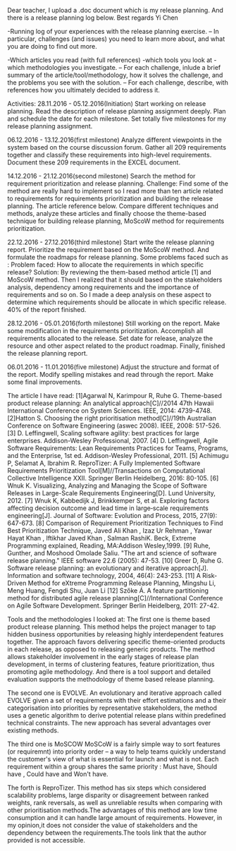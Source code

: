 
Dear teacher,
I upload a .doc document which is my release planning. And there is a release planning log below.
Best regards
Yi Chen

-Running log of your experiences with the release planning exercise. – In particular, challenges (and issues) you need to learn more about, and what you are doing to find out more.

-Which articles you read (with full references)
-which tools you look at
-which methodologies you investigate. – For each challenge, inlude a brief summary of the article/tool/methodology, how it solves the challenge, and the problems you see with the solution. – For each challenge, describe, with references how you ultimately decided to address it.


Activities:
28.11.2016 - 05.12.2016(Initiation)
Start working on release planning. Read the description of release planning assignment deeply. Plan and schedule the date for each milestone. Set totally five milestones for my release planning assignment.

06.12.2016 - 13.12.2016(first milestone)
Analyze different viewpoints in the system based on the course discussion forum. Gather all 209 requirements together and classify these requirements into high-level requirements. Document these 209 requirements in the EXCEL document.

14.12.2016 - 21.12.2016(second milestone)
Search the method for requirement prioritization and release planning. Challenge: Find some of the method are really hard to implement so I read more than ten article related to requirements for requirements prioritization and building the release planning. The article reference below. Compare different techniques and methods, analyze these articles and finally choose the theme-based technique for building release planning, MoScoW method for requirements prioritization. 

22.12.2016 - 27.12.2016(third milestone)
Start write the release planning report. Prioritize the requirement based on the MoScoW method. And formulate the roadmaps for release planning. Some problems faced such as :
Problem faced: How to allocate the requirements in which specific release?
Solution: By reviewing the them-based method article [1] and MoScoW method. Then I realized that it should based on the stakeholders analysis, dependency among requirements and the importance of requirements and so on. So I made a deep analysis on these aspect to determine which requirements should be allocate in which specific release. 40% of the report finished. 

28.12.2016 - 05.01.2016(forth milestone)
Still working on the report. Make some modification in the requirements prioritization. Accomplish all requirements allocated to the release. Set date for release, analyze the resource and other aspect related to the product roadmap. Finally, finished the release planning report. 

06.01.2016 - 11.01.2016(five milestone)
Adjust the structure and format of the report. Modify spelling mistakes and read through the report. Make some final improvements.

The article I have read:
[1]Agarwal N, Karimpour R, Ruhe G. Theme-based product release planning: An analytical approach[C]//2014 47th Hawaii International Conference on System Sciences. IEEE, 2014: 4739-4748.
[2]Hatton S. Choosing the right prioritisation method[C]//19th Australian Conference on Software Engineering (aswec 2008). IEEE, 2008: 517-526.
[3] D. Leffingwell, Scaling software agility: best practices for large enterprises. Addison-Wesley
Professional, 2007.
[4] D. Leffingwell, Agile Software Requirements: Lean Requirements Practices for Teams, Programs, and the Enterprise, 1st ed. Addison-Wesley Professional, 2011.
[5] Achimugu P, Selamat A, Ibrahim R. ReproTizer: A Fully Implemented Software Requirements Prioritization Tool[M]//Transactions on Computational Collective Intelligence XXII. Springer Berlin Heidelberg, 2016: 80-105.
[6] Wnuk K. Visualizing, Analyzing and Managing the Scope of Software Releases in Large-Scale Requirements Engineering[D]. Lund University, 2012.
[7] Wnuk K, Kabbedijk J, Brinkkemper S, et al. Exploring factors affecting decision outcome and lead time in large‐scale requirements engineering[J]. Journal of Software: Evolution and Process, 2015, 27(9): 647-673.
[8] Comparison of Requirement Prioritization Techniques to Find Best Prioritization Technique,  Javed Ali Khan ,  Izaz Ur Rehman ,  Yawar Hayat Khan ,  Iftikhar Javed Khan ,  Salman RashiK. Beck, Extreme Programming explained, Reading, MA:Addison Wesley,1999.
[9] Ruhe, Gunther, and Moshood Omolade Saliu. "The art and science of software release planning." IEEE software 22.6 (2005): 47-53.
[10] Greer D, Ruhe G. Software release planning: an evolutionary and iterative approach[J]. Information and software technology, 2004, 46(4): 243-253.
[11] A Risk-Driven Method for eXtreme Programming Release Planning, Mingshu Li, Meng Huang, Fengdi Shu, Juan Li
[12] Szőke Á. A feature partitioning method for distributed agile release planning[C]//International Conference on Agile Software Development. Springer Berlin Heidelberg, 2011: 27-42.

Tools and the methodologies I looked at:
The first one is theme based product release planning. This method helps the project manager to tap hidden business opportunities by releasing highly interdependent features together. The approach favors delivering specific theme-oriented products in each release, as opposed to releasing generic products. The method allows stakeholder involvement in the early stages of release plan development, in terms of clustering features, feature prioritization, thus promoting agile methodology. And there is a tool support and detailed evaluation supports the methodology of theme based release planning.

The second one is EVOLVE. An evolutionary and iterative approach called EVOLVE given a set of requirements with their effort estimations and a their categorisation into priorities by representative stakeholders, the method uses a genetic algorithm to derive potential release plans within predefined technical constraints. The new approach has several advantages over existing methods.

The third one is MoSCOW 
MoSCoW is a fairly simple way to sort features (or requiremnt) into priority order – a way to help teams quickly understand the customer's view of what is essential for launch and what is not. Each requirement within a group shares the same priority : Must have, Should have , Could have and Won't have.

The forth is ReproTizer. This method has six steps which considered scalability problems, large disparity or disagreement between ranked weights, rank reversals, as well as unreliable results when comparing with other prioritisation methods.The advantages of this method are low time consumption and it can handle large amount of requirements. However, in my opinion,it does not consider the value of stakeholders and the dependency between the requirements.The tools link that the author provided is not accessible.
